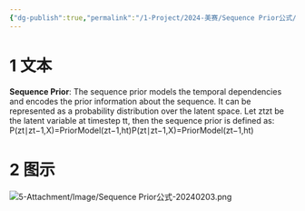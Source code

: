 ```yaml
---
{"dg-publish":true,"permalink":"/1-Project/2024-美赛/Sequence Prior公式/"}
---
```


# 1 文本
**Sequence Prior**: The sequence prior models the temporal dependencies and encodes the prior information about the sequence. It can be represented as a probability distribution over the latent space. Let ztzt​ be the latent variable at timestep tt, then the sequence prior is defined as:
P(zt∣zt−1,X)=PriorModel(zt−1,ht)P(zt​∣zt−1​,X)=PriorModel(zt−1​,ht​)
# 2 图示
![5-Attachment/Image/Sequence Prior公式-20240203.png](/img/user/5-Attachment/Image/Sequence%20Prior%E5%85%AC%E5%BC%8F-20240203.png)